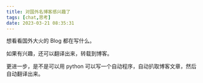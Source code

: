 ```yaml
---
title: 对国外名博客感兴趣了
tags: [chat,思考]
date: 2023-03-21 08:35:31
---
```


想看看国外大火的 Blog 都在写什么。

如果有兴趣，还可以翻译出来，转载到博客。

更进一步，是不是可以用 python 可以写一个自动程序，自动扒取博客文章，然后自动翻译出来。